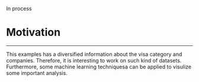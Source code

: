 In process

# Motivation
***
This examples has a diversified information about the visa category and companies. Therefore, it is interesting to work on such kind of datasets. Furthermore, some machine learning techniquesa can be applied to visulize some important analysis. 

